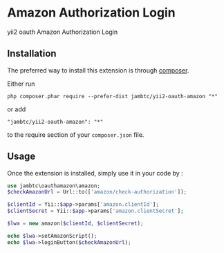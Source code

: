 Amazon Authorization Login
============================
yii2 oauth Amazon Authorization Login

Installation
------------

The preferred way to install this extension is through [composer](http://getcomposer.org/download/).

Either run

```
php composer.phar require --prefer-dist jambtc/yii2-oauth-amazon "*"
```

or add

```
"jambtc/yii2-oauth-amazon": "*"
```

to the require section of your `composer.json` file.


Usage
-----

Once the extension is installed, simply use it in your code by :

```php
use jambtc\oauthamazon\amazon;
$checkAmazonUrl = Url::to(['amazon/check-authorization']);

$clientId = Yii::$app->params['amazon.clientId'];
$clientSecret = Yii::$app->params['amazon.clientSecret'];

$lwa = new amazon($clientId, $clientSecret);

echo $lwa->setAmazonScript();
echo $lwa->loginButton($checkAmazonUrl);


```
